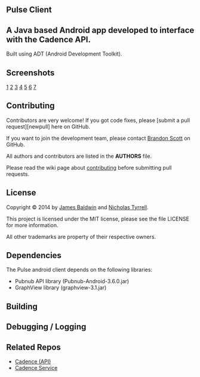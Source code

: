 ## Pulse Client ##

A Java based Android app developed to interface with the Cadence API.
----------

Built using ADT (Android Development Toolkit).

Screenshots
----------

[1](http://imgur.com/RDgSqsQ.png)
[2](https://i.imgur.com/WAx2nsj.png)
[3](https://i.imgur.com/WAx2nsj.png)
[4](https://i.imgur.com/Th6OFdW.png)
[5](https://i.imgur.com/Y9QQgRD.png)
[6](https://i.imgur.com/tZ7EwKm.png)
[7](https://i.imgur.com/iisIeGS.png)

Contributing
----------
Contributors are very welcome! If you got code fixes, please [submit a pull request][newpull] here on GitHub.

If you want to join the development team, please contact [Brandon Scott](https://github.com/brandonscott) on GitHub.

All authors and contributors are listed in the **AUTHORS** file.

Please read the wiki page about [contributing](https://github.com/brandonscott/cadence-host/wiki) before submitting pull requests.

License
----------
Copyright © 2014 by [James Baldwin](https://github.com/jimmyjamesbaldwin) and [Nicholas Tyrrell](https://github.com/ntyrrell).

This project is licensed under the MIT license, please see the file LICENSE for more information.

All other trademarks are property of their respective owners.

Dependencies
----------
The Pulse android client depends on the following libraries:

- Pubnub API library (Pubnub-Android-3.6.0.jar)
- GraphView library (graphview-3.1.jar)

Building
----------
Debugging / Logging
----------
Related Repos
----------
- [Cadence (API)](https://github.com/brandonscott/cadence)
- [Cadence Service](https://github.com/brandonscott/cadence-service)
